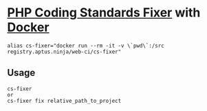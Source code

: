 # [PHP Coding Standards Fixer](https://github.com/FriendsOfPHP/PHP-CS-Fixer) with [Docker](https://github.com/docker/docker )

```
alias cs-fixer="docker run --rm -it -v \`pwd\`:/src registry.aptus.ninja/web-ci/cs-fixer"
```

## Usage

```
cs-fixer
or
cs-fixer fix relative_path_to_project
```
